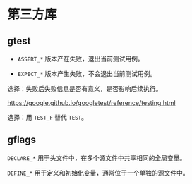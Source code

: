 # 第三方库

## gtest

- `ASSERT_*` 版本产在失败，退出当前测试用例。

- `EXPECT_*` 版本产生失败，不会退出当前测试用例。

选择：失败后失败信息是否有意义，是否影响后续执行。

<https://google.github.io/googletest/reference/testing.html>

选择：用 `TEST_F` 替代 `TEST`。

## gflags

`DECLARE_*` 用于头文件中，在多个源文件中共享相同的全局变量。

`DEFINE_*` 用于定义和初始化变量，通常位于一个单独的源文件中。
